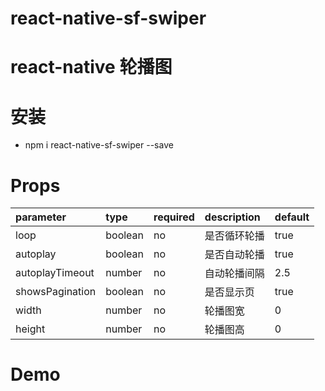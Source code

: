 # react-native-sf-swiper
# react-native 轮播图

# 安装
* npm i react-native-sf-swiper --save

# Props
|  parameter  |  type  |  required  |   description  |  default  |
|:-----|:-----|:-----|:-----|:-----|
|loop|boolean|no|是否循环轮播|true|
|autoplay|boolean|no|是否自动轮播|true|
|autoplayTimeout|number|no|自动轮播间隔|2.5|
|showsPagination|boolean|no|是否显示页|true|
|width|number|no|轮播图宽|0|
|height|number|no|轮播图高|0|


# Demo
